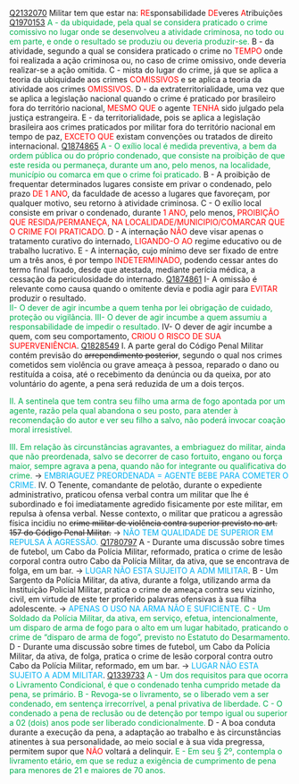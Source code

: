 [Q2132070](https://www.qconcursos.com/questoes-militares/questoes/39271be9-e5)
Militar tem que estar na:
<span style="color:rgb(255, 0, 0)">RE</span>sponsabilidade
<span style="color:rgb(255, 0, 0)">DE</span>veres
<span style="color:rgb(255, 0, 0)">A</span>tribuições 
[Q1970153](https://www.qconcursos.com/questoes-militares/questoes/282a7933-48)
<span style="color:rgb(0, 176, 80)">A - da ubiquidade, pela qual se considera praticado o crime comissivo no lugar onde se desenvolveu a atividade criminosa, no todo ou em parte, e onde o resultado se produziu ou deveria produzir-se. </span>
B - da atividade, segundo a qual se considera praticado o crime no <span style="color:rgb(255, 0, 0)">TEMPO</span> onde foi realizada a ação criminosa ou, no caso de crime omissivo, onde deveria realizar-se a ação omitida. 
C - mista do lugar do crime, já que se aplica a teoria da ubiquidade aos crimes <span style="color:rgb(255, 0, 0)">COMISSIVOS</span> e se aplica a teoria da atividade aos crimes <span style="color:rgb(255, 0, 0)">OMISSIVOS</span>.
D - da extraterritorialidade, uma vez que se aplica a legislação nacional quando o crime é praticado por brasileiro fora do território nacional, <span style="color:rgb(255, 0, 0)">MESMO QUE</span> o agente <span style="color:rgb(255, 0, 0)">TENHA</span> sido julgado pela justiça estrangeira.
E - da territorialidade, pois se aplica a legislação brasileira aos crimes praticados por militar fora do território nacional em tempo de paz, <span style="color:rgb(255, 0, 0)">EXCETO QUE</span> existam convenções ou tratados de direito internacional.
[Q1874865](https://www.qconcursos.com/questoes-militares/questoes/58d242a0-95)
<span style="color:rgb(0, 176, 80)">A - O exílio local é medida preventiva, a bem da ordem pública ou do próprio condenado, que consiste na proibição de que este resida ou permaneça, durante um ano, pelo menos, na localidade, município ou comarca em que o crime foi praticado.</span>
B - A proibição de frequentar determinados lugares consiste em privar o condenado, pelo prazo <span style="color:rgb(255, 0, 0)">DE 1  ANO</span>, da faculdade de acesso a lugares que favoreçam, por qualquer motivo, seu retorno à atividade criminosa.
C - O exílio local consiste em privar o condenado, durante <span style="color:rgb(255, 0, 0)">1 ANO</span>, pelo menos, <span style="color:rgb(255, 0, 0)">PROIBIÇÃO QUE RESIDA/PERMANEÇA, NA LOCALIDADE/MUNICIPIO/COMARCAR QUE O CRIME FOI PRATICADO.</span>
D - A internação <span style="color:rgb(255, 0, 0)">NÃO</span> deve visar apenas o tratamento curativo do internado, <span style="color:rgb(255, 0, 0)">LIGANDO-O AO</span>  regime educativo ou de trabalho lucrativo.
E - A internação, cujo mínimo deve ser fixado de entre um a três anos, é por tempo <span style="color:rgb(255, 0, 0)">INDETERMINADO</span>, podendo cessar antes do termo final fixado, desde que atestada, mediante perícia médica, a cessação da periculosidade do internado.
[Q1874861](https://www.qconcursos.com/questoes-militares/questoes/58c48500-95)
I- A omissão é relevante como causa quando o omitente devia e podia agir para <span style="color:rgb(255, 0, 0)">EVITAR</span> produzir o resultado.  
<span style="color:rgb(0, 176, 80)">II- O dever de agir incumbe a quem tenha por lei obrigação de cuidado, proteção ou vigilância.  </span>
<span style="color:rgb(0, 176, 80)">III- O dever de agir incumbe a quem assumiu a responsabilidade de impedir o resultado.  </span>
IV- O dever de agir incumbe a quem, com seu comportamento, <span style="color:rgb(255, 0, 0)">CRIOU O RISCO DE SUA SUPERVENIÊNCIA</span>.
[Q1828549](https://www.qconcursos.com/questoes-militares/questoes/e4bf6280-2a)
I. A parte geral do Código Penal Militar contém previsão do ~~arrependimento posterior~~, segundo o qual nos crimes cometidos sem violência ou grave ameaça à pessoa, reparado o dano ou restituída a coisa, até o recebimento da denúncia ou da queixa, por ato voluntário do agente, a pena será reduzida de um a dois terços.  
  
<span style="color:rgb(0, 176, 80)">II. A sentinela que tem contra seu filho uma arma de fogo apontada por um agente, razão pela qual abandona o seu posto, para atender à recomendação do autor e ver seu filho a salvo, não poderá invocar coação moral irresistível.  </span>
  
<span style="color:rgb(0, 176, 80)">III. Em relação às circunstâncias agravantes, a embriaguez do militar, ainda que não preordenada, salvo se decorrer de caso fortuito, engano ou força maior, sempre agrava a pena, quando não for integrante ou qualificativa do crime.  </span> -> <span style="color:rgb(0, 176, 240)">EMBRIAGUEZ PREORDENADA = AGENTE BEBE PARA COMETER O CRIME.</span>
IV. O Tenente, comandante de pelotão, durante o expediente administrativo, praticou ofensa verbal contra um militar que lhe é subordinado e foi imediatamente agredido fisicamente por este militar, em repulsa à ofensa verbal. Nesse contexto, o militar que praticou a agressão física incidiu no ~~crime militar de violência contra superior previsto no art. 157 do Código Penal Militar.~~ -> <span style="color:rgb(0, 176, 240)">NÃO TEM QUALIDADE DE SUPERIOR EM REPULSA À AGRESSÃO.</span>
[Q1780797](https://www.qconcursos.com/questoes-militares/questoes/b9c8b151-f5)
A - Durante uma discussão sobre times de futebol, um Cabo da Polícia Militar, reformado, pratica o crime de lesão corporal contra outro Cabo da Polícia Militar, da ativa, que se encontrava de folga, em um bar. -> <span style="color:rgb(0, 176, 240)">LUGAR NÃO ESTA SUJEITO A ADM MILITAR</span>. 
B - Um Sargento da Polícia Militar, da ativa, durante a folga, utilizando arma da Instituição Policial Militar, pratica o crime de ameaça contra seu vizinho, civil, em virtude de este ter proferido palavras ofensivas à sua filha adolescente. -> <span style="color:rgb(0, 176, 240)">APENAS O USO NA ARMA NÃO E SUFICIENTE.</span>
<span style="color:rgb(0, 176, 80)">C - Um Soldado da Polícia Militar, da ativa, em serviço, efetua, intencionalmente, um disparo de arma de fogo para o alto em um lugar habitado, praticando o crime de “disparo de arma de fogo”, previsto no Estatuto do Desarmamento.</span>
D - Durante uma discussão sobre times de futebol, um Cabo da Polícia Militar, da ativa, de folga, pratica o crime de lesão corporal contra outro Cabo da Polícia Militar, reformado, em um bar. -> <span style="color:rgb(0, 176, 240)">LUGAR NÃO ESTA SUJEITO A ADM MILITAR</span>.
[Q1339733](https://www.qconcursos.com/questoes-militares/questoes/aa42ebf2-d8)
<span style="color:rgb(0, 176, 80)">A - Um dos requisitos para que ocorra o Livramento Condicional, é que o condenado tenha cumprido metade da pena, se primário.</span>
<span style="color:rgb(0, 176, 80)">B - Revoga-se o livramento, se o liberado vem a ser condenado, em sentença irrecorrível, a penal privativa de liberdade.</span>
<span style="color:rgb(0, 176, 80)">C - O condenado a pena de reclusão ou de detenção por tempo igual ou superior a 02 (dois) anos pode ser liberado condicionalmente.</span>
D - A boa conduta durante a execução da pena, a adaptação ao trabalho e às circunstâncias atinentes à sua personalidade, ao meio social e à sua vida pregressa, permitem supor que <span style="color:rgb(255, 0, 0)">NÃO</span> voltará a delinquir.
<span style="color:rgb(0, 176, 80)">E - Em seu § 2º, contempla o livramento etário, em que se reduz a exigência de cumprimento de pena para menores de 21 e maiores de 70 anos.</span> 